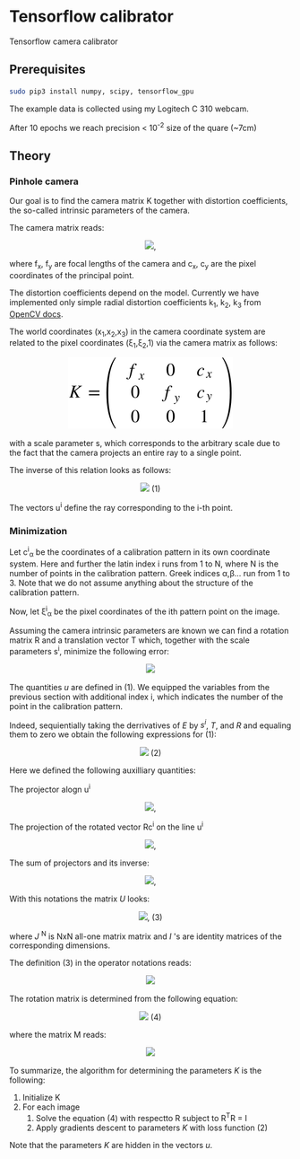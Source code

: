 # Tensorflow calibrator
Tensorflow camera calibrator

## Prerequisites

```bash
sudo pip3 install numpy, scipy, tensorflow_gpu
```

The example data is collected using my Logitech C 310 webcam.

After 10 epochs we reach precision < 10<sup>-2</sup> size of the quare (~7cm)

## Theory

### Pinhole camera
Our goal is to find the camera matrix K together with distortion coefficients, the so-called intrinsic parameters of the camera.

The camera matrix reads:
<p align="center">
<img src="K%3D%5Cleft%28%5Cbegin%7Barray%7D%7Bccc%7D%0A%20%20f_x%20%26%200%20%26%20c_x%20%5C%5C%0A%20%200%20%26%20f_y%20%26%20c_y%20%5C%5C%0A%20%200%20%26%200%20%26%201%0A%20%5Cend%7Barray%7D%5Cright%29"/>, 
 </p>
 
where f<sub>x</sub>, f<sub>y</sub> are focal lengths of the camera and c<sub>x</sub>, c<sub>y</sub> are the pixel coordinates of the principal point.

The distortion coefficients depend on the model. Currently we have implemented only simple radial distortion coefficients k<sub>1</sub>, k<sub>2</sub>, k<sub>3</sub> from <a href="https://docs.opencv.org/3.4.3/dc/dbb/tutorial_py_calibration.html">OpenCV docs</a>. 

The world coordinates (x<sub>1</sub>,x<sub>2</sub>,x<sub>3</sub>) in the camera coordinate system are related to the pixel coordinates  (&xi;<sub>1</sub>,&xi;<sub>2</sub>,1) via the camera matrix as follows:

<p align="center">
<img src="docs/images/img1.svg" /> 
</p>

with a scale parameter s, which corresponds to the arbitrary scale due to the fact that the camera projects an entire ray to a single point.

The inverse of this relation looks as follows:
<p align="center">
<img src="x_%5Calpha%20%3D%20%5Csum%5Climits_%7B%5Cbeta%3D1%7D%5E3K%5E%7B-1%7D_%7B%5Calpha%5Cbeta%7D%5Cxi_%5Cbeta%20s%20%5Cequiv%20%20su_%5Calpha%2C%5Cquad%20%5Calpha%3D1%2C2%2C3"/>       (1)
</p>

The vectors u<sup>i</sup> define the ray corresponding to the i-th point.

### Minimization

Let c<sup>i</sup><sub>&alpha;</sub> be the coordinates of a calibration pattern in its own coordinate system. Here and further the latin index i runs from 1 to N, where N is the number of points in the calibration pattern. Greek indices &alpha;,&beta;... run from 1 to 3. Note that we do not assume anything about the structure of the calibration pattern.

Now, let &xi;<sup>i</sup><sub>&alpha;</sub> be the pixel coordinates of the ith pattern point on the image.

Assuming the camera intrinsic parameters are known we can find a rotation matrix R and a translation vector T which, together with the scale parameters s<sup>i</sup>,  minimize the following error:

<p align="center">
<img src="E%20%3D%20%5Csum%5Climits_%7Bi%3D1%7D%5EN%5Csum_%7B%5Calpha%3D1%7D%5E3%5Cleft%28x%5Ei%20-%20%5Chat%7BR%7Dc%5Ei%20%2B%20T%20%5Cright%29%5E2%5Cequiv%20%5Csum%5Climits_%7Bi%3D1%7D%5EN%5Csum_%7B%5Calpha%3D1%7D%5E3%5Cleft%28u%5Ei_%5Calpha%20s%5Ei%20-%20%5Chat%7BR%7Dc%5Ei_%5Calpha%20%2B%20T_%5Calpha%20%5Cright%29%5E2"/>
</p>

The quantities *u* are defined in (1). We equipped the variables from the previous section with additional index i, which indicates the number of the point in the calibration pattern.

Indeed, sequientially taking the derrivatives of *E* by *s<sup>i</sup>*, *T*, and *R* and equaling them to zero we obtain the following expressions for (1):
<p align="center">
<img src="E%3D%5Csum_%7Bi%2Cj%3D1%7D%5EN%20%5Csum_%7B%5Calpha%2C%5Cbeta%3D1%7D%5E3%20%20A%5Ei_%7B%5Calpha%7DU%5E%7Bij%7D_%7B%5Calpha%5Cbeta%7DA%5Ej_%5Cbeta"/>  (2)
</p>

Here we defined the following auxilliary quantities:

The projector alogn u<sup>i</sup>
<p align="center">
<img src="%5COmega%5Ei_%7B%5Calpha%5Cbeta%7D%3D%5Cdelta_%7B%5Calpha%5Cbeta%7D%20-%20%5Cfrac%7Bu%5Ei_%5Calpha%20u%5Ei_%5Cbeta%7D%7B%28u%5Eiu%5Ei%29%7D"/>,  
</p>

The projection of the rotated vector Rc<sup>i</sup> on the line u<sup>i</sup>

<p align="center">
<img src="A%5Ei%3D%5COmega%5Ei%20R%20c%5Ei"/>, 
</p>

The sum of projectors and its inverse:

<p align="center">
<img src="%5COmega%20%3D%20%5Csum%5Climits_%7Bi%3D1%7D%5EN%20%5COmega%5Ei%2C%5Cquad%20W%3D%5COmega%5E%7B-1%7D"/>, 
</p>

With this notations the matrix *U* looks:

<p align="center">
<img src="U%3D-W%5Cotimes%20%5Cmathbb%7BJ%7D%5EN%20+%20%5Cmathbb%7BI%7D_3%5Cotimes%5Cmathbb%7BI%7D%5EN"/>,       (3)
</p>

where *J* <sup>N</sup> is NxN all-one matrix matrix and *I* 's are identity matrices of the corresponding dimensions.

The definition (3) in the operator notations reads:


<p align="center">
<img src="U%5E%7Bij%7D_%7B%5Calpha%5Cbeta%7D%3D-W_%7B%5Calpha%5Cbeta%7D%20%2B%20%5Cdelta%5E%7Bij%7D%5Cdelta_%7B%5Calpha%5Cbeta%7D"/>  
</p>


The rotation matrix is determined from the following equation:

<p align="center">
<img src="R%5ETM%3DM%5ETR"/>  (4)
</p>

where the matrix M reads:

<p align="center">
<img src="M_%7B%5Calpha%5Cbeta%7D%3D%5Csum_%7Bi%2Cj%3D1%7D%5EN%20%5Csum_%7B%5Cgamma%2C%5Cdelta%3D1%7D%5E3%20A%5Ei_%5Cdelta%20U%5E%7Bij%7D_%7B%5Cdelta%5Cgamma%7D%5COmega%5Ej_%7B%5Cgamma%5Cbeta%7Dc%5Ej_%5Calpha"/>  
</p>

To summarize, the algorithm for determining the parameters *K* is the following:

1. Initialize K
2. For each image 
   1. Solve the equation (4) with respectto R subject to R<sup>T</sup>R = I
   2. Apply gradients descent to parameters *K* with loss function (2)

Note that the parameters *K* are hidden in the vectors *u*.

